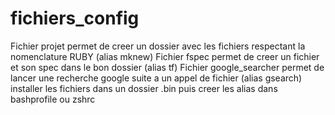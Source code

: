 # fichiers_config
Fichier projet permet de creer un dossier avec les fichiers respectant la nomenclature RUBY (alias mknew)
Fichier fspec permet de creer un fichier et son spec dans le bon dossier (alias tf)
Fichier google_searcher permet de lancer une recherche google suite a un appel de fichier (alias gsearch)
installer les fichiers dans un dossier .bin puis creer les alias dans bashprofile ou zshrc
